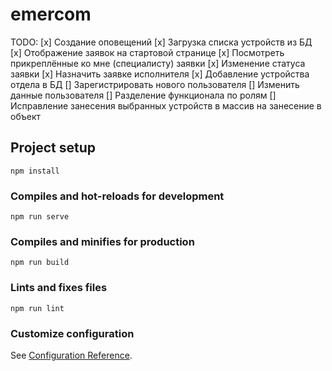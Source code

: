 # emercom

TODO:
[x] Создание оповещений
[x] Загрузка списка устройств из БД
[x] Отображение заявок на стартовой странице
[x] Посмотреть прикреплённые ко мне (специалисту) заявки
[x] Изменение статуса заявки
[x] Назначить заявке исполнителя
[x] Добавление устройства отдела в БД
[] Зарегистрировать нового пользователя
[] Изменить данные пользователя
[] Разделение функционала по ролям
[] Исправление занесения выбранных устройств в массив на занесение в объект

## Project setup

```
npm install
```

### Compiles and hot-reloads for development

```
npm run serve
```

### Compiles and minifies for production

```
npm run build
```

### Lints and fixes files

```
npm run lint
```

### Customize configuration

See [Configuration Reference](https://cli.vuejs.org/config/).
